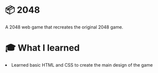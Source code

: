 <H1>📦 2048</H1>
A 2048 web game that recreates the original 2048 game.

<H1>🎓 What I learned</H1>
<li>Learned basic HTML and CSS to create the main design of the game</li>



